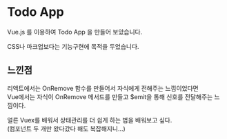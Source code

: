# Todo App

Vue.js 를 이용하여 Todo App 을 만들어 보았습니다.

CSS나 마크업보다는 기능구현에 목적을 두었습니다.

## 느낀점

리액트에서는 OnRemove 함수를 만들어서 자식에게 전해주는 느낌이었다면  
Vue에서는 자식이 OnRemove 메서드를 만들고 \$emit을 통해 신호를 전달해주는 느낌이다.

얼른 Vuex를 배워서 상태관리를 더 쉽게 하는 법을 배워보고 싶다.  
(컴포넌트 두 개만 왔다갔다 해도 복잡해지니...)
